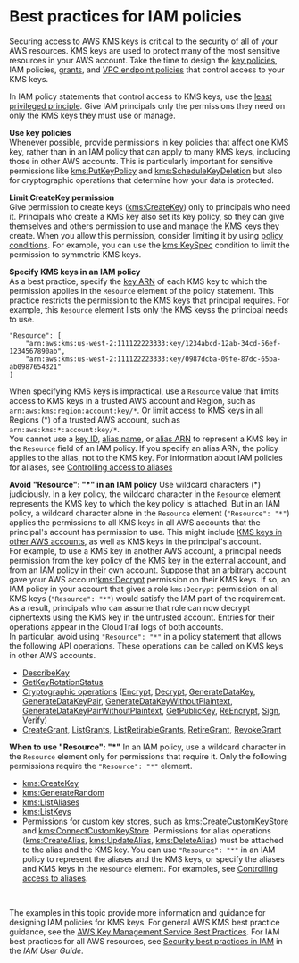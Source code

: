 # Best practices for IAM policies<a name="iam-policies-best-practices"></a>

Securing access to AWS KMS keys is critical to the security of all of your AWS resources\. KMS keys are used to protect many of the most sensitive resources in your AWS account\. Take the time to design the [key policies](key-policies.md), IAM policies, [grants](grants.md), and [VPC endpoint policies](kms-vpc-endpoint.md#vpce-policy) that control access to your KMS keys\.

In IAM policy statements that control access to KMS keys, use the [least privileged principle](https://docs.aws.amazon.com/IAM/latest/UserGuide/best-practices.html#grant-least-privilege)\. Give IAM principals only the permissions they need on only the KMS keys they must use or manage\.

**Use key policies**  
Whenever possible, provide permissions in key policies that affect one KMS key, rather than in an IAM policy that can apply to many KMS keys, including those in other AWS accounts\. This is particularly important for sensitive permissions like [kms:PutKeyPolicy](https://docs.aws.amazon.com/kms/latest/APIReference/API_PutKeyPolicy.html) and [kms:ScheduleKeyDeletion](https://docs.aws.amazon.com/kms/latest/APIReference/API_ScheduleKeyDeletion.html) but also for cryptographic operations that determine how your data is protected\.

**Limit CreateKey permission**  
Give permission to create keys \([kms:CreateKey](https://docs.aws.amazon.com/kms/latest/APIReference/API_CreateKey.html)\) only to principals who need it\. Principals who create a KMS key also set its key policy, so they can give themselves and others permission to use and manage the KMS keys they create\. When you allow this permission, consider limiting it by using [policy conditions](policy-conditions.md)\. For example, you can use the [kms:KeySpec](policy-conditions.md#conditions-kms-key-spec) condition to limit the permission to symmetric KMS keys\.

**Specify KMS keys in an IAM policy**  
As a best practice, specify the [key ARN](concepts.md#key-id-key-ARN) of each KMS key to which the permission applies in the `Resource` element of the policy statement\. This practice restricts the permission to the KMS keys that principal requires\. For example, this `Resource` element lists only the KMS keyss the principal needs to use\.  

```
"Resource": [
    "arn:aws:kms:us-west-2:111122223333:key/1234abcd-12ab-34cd-56ef-1234567890ab",
    "arn:aws:kms:us-west-2:111122223333:key/0987dcba-09fe-87dc-65ba-ab0987654321"
]
```
When specifying KMS keys is impractical, use a `Resource` value that limits access to KMS keys in a trusted AWS account and Region, such as `arn:aws:kms:region:account:key/*`\. Or limit access to KMS keys in all Regions \(\*\) of a trusted AWS account, such as `arn:aws:kms:*:account:key/*`\.  
You cannot use a [key ID](concepts.md#key-id-key-id), [alias name](concepts.md#key-id-alias-name), or [alias ARN](concepts.md#key-id-alias-ARN) to represent a KMS key in the `Resource` field of an IAM policy\. If you specify an alias ARN, the policy applies to the alias, not to the KMS key\. For information about IAM policies for aliases, see [Controlling access to aliases](alias-access.md)

**Avoid "Resource": "\*" in an IAM policy**  <a name="avoid-resource-star"></a>
Use wildcard characters \(\*\) judiciously\. In a key policy, the wildcard character in the `Resource` element represents the KMS key to which the key policy is attached\. But in an IAM policy, a wildcard character alone in the `Resource` element \(`"Resource": "*"`\) applies the permissions to all KMS keys in all AWS accounts that the principal's account has permission to use\. This might include [KMS keys in other AWS accounts](key-policy-modifying-external-accounts.md), as well as KMS keys in the principal's account\.  
For example, to use a KMS key in another AWS account, a principal needs permission from the key policy of the KMS key in the external account, and from an IAM policy in their own account\. Suppose that an arbitrary account gave your AWS account[kms:Decrypt](https://docs.aws.amazon.com/kms/latest/APIReference/API_Decrypt.html) permission on their KMS keys\. If so, an IAM policy in your account that gives a role `kms:Decrypt` permission on all KMS keys \(`"Resource": "*"`\) would satisfy the IAM part of the requirement\. As a result, principals who can assume that role can now decrypt ciphertexts using the KMS key in the untrusted account\. Entries for their operations appear in the CloudTrail logs of both accounts\.  
In particular, avoid using `"Resource": "*"` in a policy statement that allows the following API operations\. These operations can be called on KMS keys in other AWS accounts\.  
+ [DescribeKey](https://docs.aws.amazon.com/kms/latest/APIReference/API_DescribeKey.html)
+ [GetKeyRotationStatus](https://docs.aws.amazon.com/kms/latest/APIReference/API_GetKeyRotationStatus.html)
+ [Cryptographic operations](concepts.md#cryptographic-operations) \([Encrypt](https://docs.aws.amazon.com/kms/latest/APIReference/API_Encrypt.html), [Decrypt](https://docs.aws.amazon.com/kms/latest/APIReference/API_Decrypt.html), [GenerateDataKey](https://docs.aws.amazon.com/kms/latest/APIReference/API_GenerateDataKey.html), [GenerateDataKeyPair](https://docs.aws.amazon.com/kms/latest/APIReference/API_GenerateDataKeyPair.html), [GenerateDataKeyWithoutPlaintext](https://docs.aws.amazon.com/kms/latest/APIReference/API_GenerateDataKeyWithoutPlaintext.html), [GenerateDataKeyPairWithoutPlaintext](https://docs.aws.amazon.com/kms/latest/APIReference/API_GenerateDataKeyPairWithoutPlaintext.html), [GetPublicKey](https://docs.aws.amazon.com/kms/latest/APIReference/API_GetPublicKey.html), [ReEncrypt](https://docs.aws.amazon.com/kms/latest/APIReference/API_ReEncrypt.html), [Sign](https://docs.aws.amazon.com/kms/latest/APIReference/API_Sign.html), [Verify](https://docs.aws.amazon.com/kms/latest/APIReference/API_Verify.html)\)
+ [CreateGrant](https://docs.aws.amazon.com/kms/latest/APIReference/API_CreateGrant.html), [ListGrants](https://docs.aws.amazon.com/kms/latest/APIReference/API_ListGrants.html), [ListRetirableGrants](https://docs.aws.amazon.com/kms/latest/APIReference/API_ListRetirableGrants.html), [RetireGrant](https://docs.aws.amazon.com/kms/latest/APIReference/API_RetireGrant.html), [RevokeGrant](https://docs.aws.amazon.com/kms/latest/APIReference/API_RevokeGrant.html)

**When to use "Resource": "\*"**  <a name="require-resource-star"></a>
In an IAM policy, use a wildcard character in the `Resource` element only for permissions that require it\. Only the following permissions require the `"Resource": "*"` element\.  
+ [kms:CreateKey](https://docs.aws.amazon.com/kms/latest/APIReference/API_CreateKey.html)
+ [kms:GenerateRandom](https://docs.aws.amazon.com/kms/latest/APIReference/API_GenerateRandom.html)
+ [kms:ListAliases](https://docs.aws.amazon.com/kms/latest/APIReference/API_ListAliases.html)
+ [kms:ListKeys](https://docs.aws.amazon.com/kms/latest/APIReference/API_ListKeys.html)
+ Permissions for custom key stores, such as [kms:CreateCustomKeyStore](https://docs.aws.amazon.com/kms/latest/APIReference/API_CreateCustomKeyStore.html) and [kms:ConnectCustomKeyStore](https://docs.aws.amazon.com/kms/latest/APIReference/API_ConnectCustomKeyStore.html)\.
Permissions for alias operations \([kms:CreateAlias](https://docs.aws.amazon.com/kms/latest/APIReference/API_CreateAlias.html), [kms:UpdateAlias](https://docs.aws.amazon.com/kms/latest/APIReference/API_UpdateAlias.html), [kms:DeleteAlias](https://docs.aws.amazon.com/kms/latest/APIReference/API_DeleteAlias.html)\) must be attached to the alias and the KMS key\. You can use `"Resource": "*"` in an IAM policy to represent the aliases and the KMS keys, or specify the aliases and KMS keys in the `Resource` element\. For examples, see [Controlling access to aliases](alias-access.md)\.

 

The examples in this topic provide more information and guidance for designing IAM policies for KMS keys\. For general AWS KMS best practice guidance, see the [AWS Key Management Service Best Practices](https://d0.awsstatic.com/whitepapers/aws-kms-best-practices.pdf)\. For IAM best practices for all AWS resources, see [Security best practices in IAM](https://docs.aws.amazon.com/IAM/latest/UserGuide/best-practices.html) in the *IAM User Guide*\.
